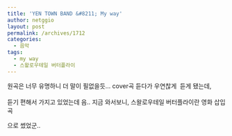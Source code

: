 ```yaml
---
title: 'YEN TOWN BAND &#8211; My way'
author: netggio
layout: post
permalink: /archives/1712
categories:
  - 음악
tags:
  - my way
  - 스왈로우테일 버터플라이
---
```

  
  
원곡은 너무 유명하니 더 말이 필없을듯&#8230; cover곡 듣다가 우연찮게&nbsp; 듣게 됐는데,  
&nbsp;  
듣기 편해서 가지고 있었는데 음.. 지금 와서보니, 스왈로우테일 버터플라이란 영화 삽입곡  
  
으로 썼었군.. &nbsp;